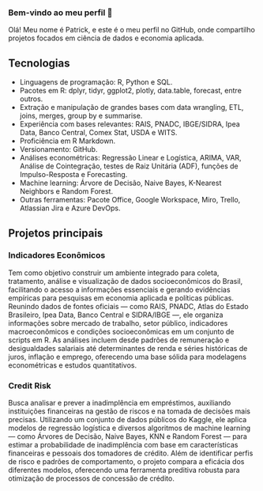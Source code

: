 ### Bem-vindo ao meu perfil 👋

Olá! Meu nome é Patrick, e este é o meu perfil no GitHub, onde compartilho projetos focados em ciência de dados e economia aplicada.

## Tecnologias

- Linguagens de programação: R, Python e SQL.
- Pacotes em R: dplyr, tidyr, ggplot2, plotly, data.table, forecast, entre outros.
- Extração e manipulação de grandes bases com data wrangling, ETL, joins, merges, group by e summarise.
- Experiência com bases relevantes: RAIS, PNADC, IBGE/SIDRA, Ipea Data, Banco Central, Comex Stat, USDA e WITS.
- Proficiência em R Markdown.
- Versionamento: GitHub.
- Análises econométricas: Regressão Linear e Logística, ARIMA, VAR, Análise de Cointegração, testes de Raiz Unitária (ADF), funções de Impulso-Resposta e Forecasting.
- Machine learning: Árvore de Decisão, Naive Bayes, K-Nearest Neighbors e Random Forest.
- Outras ferramentas: Pacote Office, Google Workspace, Miro, Trello, Atlassian Jira e Azure DevOps.

## Projetos principais

### Indicadores Econômicos

Tem como objetivo construir um ambiente integrado para coleta, tratamento, análise e visualização de dados socioeconômicos do Brasil, facilitando o acesso a informações essenciais e gerando evidências empíricas para pesquisas em economia aplicada e políticas públicas. Reunindo dados de fontes oficiais — como RAIS, PNADC, Atlas do Estado Brasileiro, Ipea Data, Banco Central e SIDRA/IBGE —, ele organiza informações sobre mercado de trabalho, setor público, indicadores macroeconômicos e condições socioeconômicas em um conjunto de scripts em R. As análises incluem desde padrões de remuneração e desigualdades salariais até determinantes de renda e séries históricas de juros, inflação e emprego, oferecendo uma base sólida para modelagens econométricas e estudos quantitativos.

### Credit Risk

Busca analisar e prever a inadimplência em empréstimos, auxiliando instituições financeiras na gestão de riscos e na tomada de decisões mais precisas. Utilizando um conjunto de dados públicos do Kaggle, ele aplica modelos de regressão logística e diversos algoritmos de machine learning — como Árvores de Decisão, Naive Bayes, KNN e Random Forest — para estimar a probabilidade de inadimplência com base em características financeiras e pessoais dos tomadores de crédito. Além de identificar perfis de risco e padrões de comportamento, o projeto compara a eficácia dos diferentes modelos, oferecendo uma ferramenta preditiva robusta para otimização de processos de concessão de crédito.

<!--
**patrickbmaciel/patrickbmaciel** is a ✨ _special_ ✨ repository because its `README.md` (this file) appears on your GitHub profile.

Here are some ideas to get you started:

- 🔭 I’m currently working on ...
- 🌱 I’m currently learning ...
- 👯 I’m looking to collaborate on ...
- 🤔 I’m looking for help with ...
- 💬 Ask me about ...
- 📫 How to reach me: ...
- 😄 Pronouns: ...
- ⚡ Fun fact: ...
-->

